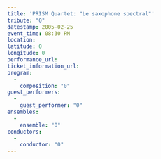 ```yaml
---
title: 'PRISM Quartet: "Le saxophone spectral"'
tribute: "0"
datestamp: 2005-02-25
event_time: 08:30 PM
location: 
latitude: 0
longitude: 0
performance_url: 
ticket_information_url: 
program: 
  -
    composition: "0"
guest_performers: 
  -
    guest_performer: "0"
ensembles: 
  -
    ensemble: "0"
conductors: 
  -
    conductor: "0"
---
```

